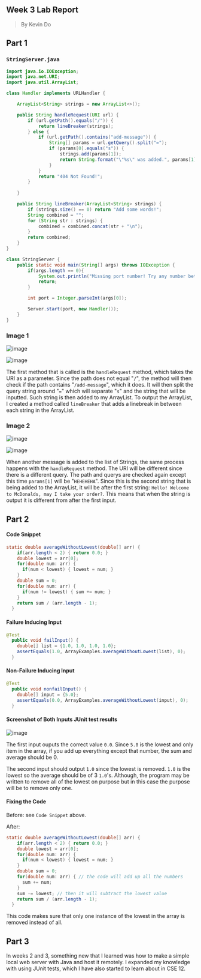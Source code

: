 ## Week 3 Lab Report
> By Kevin Do

## Part 1

### `StringServer.java`
```java
import java.io.IOException;
import java.net.URI;
import java.util.ArrayList;

class Handler implements URLHandler {

    ArrayList<String> strings = new ArrayList<>();

    public String handleRequest(URI url) {
        if (url.getPath().equals("/")) {
            return lineBreaker(strings);
        } else {
            if (url.getPath().contains("add-message")) {
                String[] params = url.getQuery().split("=");
                if (params[0].equals("s")) {
                    strings.add(params[1]);
                    return String.format("\"%s\" was added.", params[1]);
                }
            }
            return "404 Not Found!";
        }
        
    }

    public String lineBreaker(ArrayList<String> strings) {
        if (strings.size() == 0) return "Add some words!";
        String combined = "";
        for (String str : strings) {
            combined = combined.concat(str + "\n");
        }
        return combined;
    }
}

class StringServer {
    public static void main(String[] args) throws IOException {
        if(args.length == 0){
            System.out.println("Missing port number! Try any number between 1024 to 49151");
            return;
        }

        int port = Integer.parseInt(args[0]);

        Server.start(port, new Handler());
    }
}
```

### Image 1

![image](https://user-images.githubusercontent.com/54718041/215361255-36897b84-aa2c-4098-9134-8d2eeb772f9e.png)

![image](https://user-images.githubusercontent.com/54718041/215361266-528baa70-5725-463d-8a19-c5ce8a4e4d0b.png)

The first method that is called is the `handleRequest` method, which takes the URI as a parameter. Since the path does not equal "`/`", the method will then check if the path contains "`/add-message`", which it does. It will then split the query string around "`=`" which will separate "`s`" and the string that will be inputted. Such string is then added to my ArrayList. To output the ArrayList, I created a method called `lineBreaker` that adds a linebreak in between each string in the ArrayList.

### Image 2

![image](https://user-images.githubusercontent.com/54718041/215361308-53085aa7-7254-4d2b-861a-4e7b81c67f04.png)

![image](https://user-images.githubusercontent.com/54718041/215361311-baa2eafe-06d1-4d1a-9709-b70e15a8867e.png)

When another message is added to the list of Strings, the same process happens with the `handleRequest` method. The URI will be different since there is a different query. The path and querys are checked again except this time `params[1]` will be "`HEHEHEHA`". Since this is the second string that is being added to the ArrayList, it will be after the first string: `Hello! Welcome to McDonalds, may I take your order?`. This means that when the string is output it is different from after the first input.

## Part 2

#### Code Snippet
```java
static double averageWithoutLowest(double[] arr) {
    if(arr.length < 2) { return 0.0; }
    double lowest = arr[0];
    for(double num: arr) {
      if(num < lowest) { lowest = num; }
    }
    double sum = 0;
    for(double num: arr) {
      if(num != lowest) { sum += num; }
    }
    return sum / (arr.length - 1);
  }
```

#### Failure Inducing Input
```java
@Test
  public void failInput() {
    double[] list = {1.0, 1.0, 1.0, 1.0};
    assertEquals(1.0, ArrayExamples.averageWithoutLowest(list), 0);
  }
```

#### Non-Failure Inducing Input
```java
@Test
  public void nonfailInput() {
    double[] input = {5.0};
    assertEquals(0.0, ArrayExamples.averageWithoutLowest(input), 0);
  }
```

#### Screenshot of Both Inputs JUnit test results

![image](https://user-images.githubusercontent.com/54718041/215363299-4ea3166f-9933-4387-87f7-b2f43356fdf0.png)

The first input ouputs the correct value `0.0`. Since `5.0` is the lowest and only item in the array, if you add up everything except that number, the sum and average should be 0.

The second input should output `1.0` since the lowest is removed. `1.0` is the lowest so the average should be of 3 `1.0`'s. Although, the program may be written to remove all of the lowest on purpose but in this case the purpose will be to remove only one.


#### Fixing the Code
Before: see `Code Snippet` above.

After:
```java
static double averageWithoutLowest(double[] arr) {
    if(arr.length < 2) { return 0.0; }
    double lowest = arr[0];
    for(double num: arr) {
      if(num < lowest) { lowest = num; }
    }
    double sum = 0;
    for(double num: arr) { // the code will add up all the numbers
      sum += num;
    }
    sum -= lowest; // then it will subtract the lowest value
    return sum / (arr.length - 1);
  }
```
This code makes sure that only one instance of the lowest in the array is removed instead of all.


## Part 3

In weeks 2 and 3, something new that I learned was how to make a simple local web server with Java and host it remotely. I expanded my knowledge with using JUnit tests, which I have also started to learn about in CSE 12. 